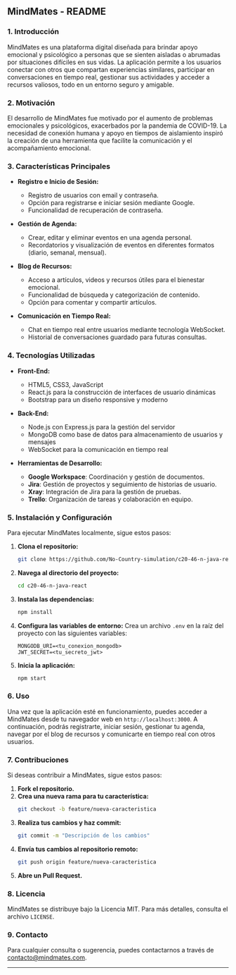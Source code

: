 
## MindMates - README

### 1. **Introducción**
MindMates es una plataforma digital diseñada para brindar apoyo emocional y psicológico a personas que se sienten aisladas o abrumadas por situaciones difíciles en sus vidas. La aplicación permite a los usuarios conectar con otros que compartan experiencias similares, participar en conversaciones en tiempo real, gestionar sus actividades y acceder a recursos valiosos, todo en un entorno seguro y amigable.

### 2. **Motivación**
El desarrollo de MindMates fue motivado por el aumento de problemas emocionales y psicológicos, exacerbados por la pandemia de COVID-19. La necesidad de conexión humana y apoyo en tiempos de aislamiento inspiró la creación de una herramienta que facilite la comunicación y el acompañamiento emocional.

### 3. **Características Principales**
- **Registro e Inicio de Sesión:**
  - Registro de usuarios con email y contraseña.
  - Opción para registrarse e iniciar sesión mediante Google.
  - Funcionalidad de recuperación de contraseña.
  
- **Gestión de Agenda:**
  - Crear, editar y eliminar eventos en una agenda personal.
  - Recordatorios y visualización de eventos en diferentes formatos (diario, semanal, mensual).

- **Blog de Recursos:**
  - Acceso a artículos, videos y recursos útiles para el bienestar emocional.
  - Funcionalidad de búsqueda y categorización de contenido.
  - Opción para comentar y compartir artículos.

- **Comunicación en Tiempo Real:**
  - Chat en tiempo real entre usuarios mediante tecnología WebSocket.
  - Historial de conversaciones guardado para futuras consultas.

### 4. **Tecnologías Utilizadas**
- **Front-End:**
  - HTML5, CSS3, JavaScript
  - React.js para la construcción de interfaces de usuario dinámicas
  - Bootstrap para un diseño responsive y moderno

- **Back-End:**
  - Node.js con Express.js para la gestión del servidor
  - MongoDB como base de datos para almacenamiento de usuarios y mensajes
  - WebSocket para la comunicación en tiempo real

- **Herramientas de Desarrollo:**
  - **Google Workspace**: Coordinación y gestión de documentos.
  - **Jira**: Gestión de proyectos y seguimiento de historias de usuario.
  - **Xray**: Integración de Jira para la gestión de pruebas.
  - **Trello**: Organización de tareas y colaboración en equipo.

### 5. **Instalación y Configuración**
Para ejecutar MindMates localmente, sigue estos pasos:

1. **Clona el repositorio:**
   ```bash
   git clone https://github.com/No-Country-simulation/c20-46-n-java-react.git
   ```
   
2. **Navega al directorio del proyecto:**
   ```bash
   cd c20-46-n-java-react
   ```

3. **Instala las dependencias:**
   ```bash
   npm install
   ```

4. **Configura las variables de entorno:**
   Crea un archivo `.env` en la raíz del proyecto con las siguientes variables:
   ```plaintext
   MONGODB_URI=<tu_conexion_mongodb>
   JWT_SECRET=<tu_secreto_jwt>
   ```

5. **Inicia la aplicación:**
   ```bash
   npm start
   ```

### 6. **Uso**
Una vez que la aplicación esté en funcionamiento, puedes acceder a MindMates desde tu navegador web en `http://localhost:3000`. A continuación, podrás registrarte, iniciar sesión, gestionar tu agenda, navegar por el blog de recursos y comunicarte en tiempo real con otros usuarios.

### 7. **Contribuciones**
Si deseas contribuir a MindMates, sigue estos pasos:

1. **Fork el repositorio.**
2. **Crea una nueva rama para tu característica:**
   ```bash
   git checkout -b feature/nueva-caracteristica
   ```
3. **Realiza tus cambios y haz commit:**
   ```bash
   git commit -m "Descripción de los cambios"
   ```
4. **Envía tus cambios al repositorio remoto:**
   ```bash
   git push origin feature/nueva-caracteristica
   ```
5. **Abre un Pull Request.**

### 8. **Licencia**
MindMates se distribuye bajo la Licencia MIT. Para más detalles, consulta el archivo `LICENSE`.

### 9. **Contacto**
Para cualquier consulta o sugerencia, puedes contactarnos a través de [contacto@mindmates.com](mailto:contacto@mindmates.com).

---
